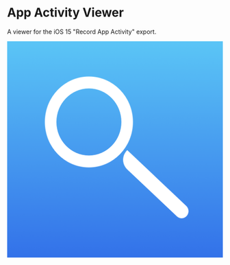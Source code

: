 # App Activity Viewer

A viewer for the iOS 15 "Record App Activity" export.

![App Activity Viewer Logo](Logo.png "App Activity Viewer Logo")
